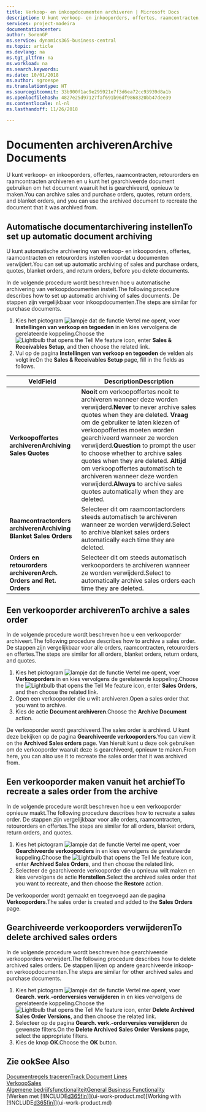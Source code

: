```yaml
---
title: Verkoop- en inkoopdocumenten archiveren | Microsoft Docs
description: U kunt verkoop- en inkooporders, offertes, raamcontracten, retourorders en raamcontracten archiveren en u kunt het gearchiveerde document gebruiken om het document waaruit het is gearchiveerd, opnieuw te maken.
services: project-madeira
documentationcenter: 
author: SorenGP
ms.service: dynamics365-business-central
ms.topic: article
ms.devlang: na
ms.tgt_pltfrm: na
ms.workload: na
ms.search.keywords: 
ms.date: 10/01/2018
ms.author: sgroespe
ms.translationtype: HT
ms.sourcegitcommit: 33b900f1ac9e295921e7f3d6ea72cc93939d8a1b
ms.openlocfilehash: 4827e25d97127faf691b96df9868320bb47dee39
ms.contentlocale: nl-nl
ms.lasthandoff: 11/26/2018

---
```

# <a name="archive-documents"></a><span data-ttu-id="a50a9-103">Documenten archiveren</span><span class="sxs-lookup"><span data-stu-id="a50a9-103">Archive Documents</span></span>
<span data-ttu-id="a50a9-104">U kunt verkoop- en inkooporders, offertes, raamcontracten, retourorders en raamcontracten archiveren en u kunt het gearchiveerde document gebruiken om het document waaruit het is gearchiveerd, opnieuw te maken.</span><span class="sxs-lookup"><span data-stu-id="a50a9-104">You can archive sales and purchase orders, quotes, return orders, and blanket orders, and you can use the archived document to recreate the document that it was archived from.</span></span>

## <a name="to-set-up-automatic-document-archiving"></a><span data-ttu-id="a50a9-105">Automatische documentarchivering instellen</span><span class="sxs-lookup"><span data-stu-id="a50a9-105">To set up automatic document archiving</span></span>  
<span data-ttu-id="a50a9-106">U kunt automatische archivering van verkoop- en inkooporders, offertes, raamcontracten en retourorders instellen voordat u documenten verwijdert.</span><span class="sxs-lookup"><span data-stu-id="a50a9-106">You can set up automatic archiving of sales and purchase orders, quotes, blanket orders, and return orders, before you delete documents.</span></span>

<span data-ttu-id="a50a9-107">In de volgende procedure wordt beschreven hoe u automatische archivering van verkoopdocumenten instelt.</span><span class="sxs-lookup"><span data-stu-id="a50a9-107">The following procedure describes how to set up automatic archiving of sales documents.</span></span> <span data-ttu-id="a50a9-108">De stappen zijn vergelijkbaar voor inkoopdocumenten.</span><span class="sxs-lookup"><span data-stu-id="a50a9-108">The steps are similar for purchase documents.</span></span>
1.  <span data-ttu-id="a50a9-109">Kies het pictogram ![lampje dat de functie Vertel me opent](media/ui-search/search_small.png "Vertel me wat u wilt doen"), voer **Instellingen van verkoop en tegoeden** in en kies vervolgens de gerelateerde koppeling.</span><span class="sxs-lookup"><span data-stu-id="a50a9-109">Choose the ![Lightbulb that opens the Tell Me feature](media/ui-search/search_small.png "Tell me what you want to do") icon, enter **Sales & Receivables Setup**, and then choose the related link.</span></span>
2. <span data-ttu-id="a50a9-110">Vul op de pagina **Instellingen van verkoop en tegoeden** de velden als volgt in:</span><span class="sxs-lookup"><span data-stu-id="a50a9-110">On the **Sales & Receivables Setup** page, fill in the fields as follows.</span></span>

|<span data-ttu-id="a50a9-111">Veld</span><span class="sxs-lookup"><span data-stu-id="a50a9-111">Field</span></span>|<span data-ttu-id="a50a9-112">Description</span><span class="sxs-lookup"><span data-stu-id="a50a9-112">Description</span></span>|
|-----|-----------|
|<span data-ttu-id="a50a9-113">**Verkoopoffertes archiveren**</span><span class="sxs-lookup"><span data-stu-id="a50a9-113">**Archiving Sales Quotes**</span></span>|<span data-ttu-id="a50a9-114">**Nooit** om verkoopoffertes nooit te archiveren wanneer deze worden verwijderd.</span><span class="sxs-lookup"><span data-stu-id="a50a9-114">**Never** to never archive sales quotes when they are deleted.</span></span> <span data-ttu-id="a50a9-115">**Vraag** om de gebruiker te laten kiezen of verkoopoffertes moeten worden gearchiveerd wanneer ze worden verwijderd.</span><span class="sxs-lookup"><span data-stu-id="a50a9-115">**Question** to prompt the user to choose whether to archive sales quotes when they are deleted.</span></span> <span data-ttu-id="a50a9-116">**Altijd** om verkoopoffertes automatisch te archiveren wanneer deze worden verwijderd.</span><span class="sxs-lookup"><span data-stu-id="a50a9-116">**Always** to archive sales quotes automatically when they are deleted.</span></span>|
|<span data-ttu-id="a50a9-117">**Raamcontractorders archiveren**</span><span class="sxs-lookup"><span data-stu-id="a50a9-117">**Archiving Blanket Sales Orders**</span></span>|<span data-ttu-id="a50a9-118">Selecteer dit om raamcontactorders steeds automatisch te archiveren wanneer ze worden verwijderd.</span><span class="sxs-lookup"><span data-stu-id="a50a9-118">Select to archive blanket sales orders automatically each time they are deleted.</span></span>|
|<span data-ttu-id="a50a9-119">**Orders en retourorders archiveren**</span><span class="sxs-lookup"><span data-stu-id="a50a9-119">**Arch. Orders and Ret. Orders**</span></span>|<span data-ttu-id="a50a9-120">Selecteer dit om steeds automatisch verkooporders te archiveren wanneer ze worden verwijderd.</span><span class="sxs-lookup"><span data-stu-id="a50a9-120">Select to automatically archive sales orders each time they are deleted.</span></span>|

## <a name="to-archive-a-sales-order"></a><span data-ttu-id="a50a9-121">Een verkooporder archiveren</span><span class="sxs-lookup"><span data-stu-id="a50a9-121">To archive a sales order</span></span>
<span data-ttu-id="a50a9-122">In de volgende procedure wordt beschreven hoe u een verkooporder archiveert.</span><span class="sxs-lookup"><span data-stu-id="a50a9-122">The following procedure describes how to archive a sales order.</span></span> <span data-ttu-id="a50a9-123">De stappen zijn vergelijkbaar voor alle orders, raamcontracten, retourorders en offertes.</span><span class="sxs-lookup"><span data-stu-id="a50a9-123">The steps are similar for all orders, blanket orders, return orders, and quotes.</span></span>

1.  <span data-ttu-id="a50a9-124">Kies het pictogram ![lampje dat de functie Vertel me opent](media/ui-search/search_small.png "Vertel me wat u wilt doen"), voer **Verkooporders** in en kies vervolgens de gerelateerde koppeling.</span><span class="sxs-lookup"><span data-stu-id="a50a9-124">Choose the ![Lightbulb that opens the Tell Me feature](media/ui-search/search_small.png "Tell me what you want to do") icon, enter **Sales Orders**, and then choose the related link.</span></span>  
2.  <span data-ttu-id="a50a9-125">Open een verkooporder die u wilt archiveren.</span><span class="sxs-lookup"><span data-stu-id="a50a9-125">Open a sales order that you want to archive.</span></span>  
3.  <span data-ttu-id="a50a9-126">Kies de actie **Document archiveren**.</span><span class="sxs-lookup"><span data-stu-id="a50a9-126">Choose the **Archive Document** action.</span></span>

<span data-ttu-id="a50a9-127">De verkooporder wordt gearchiveerd.</span><span class="sxs-lookup"><span data-stu-id="a50a9-127">The sales order is archived.</span></span> <span data-ttu-id="a50a9-128">U kunt deze bekijken op de pagina **Gearchiveerde verkooporders**.</span><span class="sxs-lookup"><span data-stu-id="a50a9-128">You can view it on the **Archived Sales orders** page.</span></span> <span data-ttu-id="a50a9-129">Van hieruit kunt u deze ook gebruiken om de verkooporder waaruit deze is gearchiveerd, opnieuw te maken.</span><span class="sxs-lookup"><span data-stu-id="a50a9-129">From here, you can also use it to recreate the sales order that it was archived from.</span></span>

## <a name="to-recreate-a-sales-order-from-the-archive"></a><span data-ttu-id="a50a9-130">Een verkooporder maken vanuit het archief</span><span class="sxs-lookup"><span data-stu-id="a50a9-130">To recreate a sales order from the archive</span></span>
<span data-ttu-id="a50a9-131">In de volgende procedure wordt beschreven hoe u een verkooporder opnieuw maakt.</span><span class="sxs-lookup"><span data-stu-id="a50a9-131">The following procedure describes how to recreate a sales order.</span></span> <span data-ttu-id="a50a9-132">De stappen zijn vergelijkbaar voor alle orders, raamcontracten, retourorders en offertes.</span><span class="sxs-lookup"><span data-stu-id="a50a9-132">The steps are similar for all orders, blanket orders, return orders, and quotes.</span></span>

1.  <span data-ttu-id="a50a9-133">Kies het pictogram ![lampje dat de functie Vertel me opent](media/ui-search/search_small.png "Vertel me wat u wilt doen"), voer **Gearchiveerde verkooporders** in en kies vervolgens de gerelateerde koppeling.</span><span class="sxs-lookup"><span data-stu-id="a50a9-133">Choose the ![Lightbulb that opens the Tell Me feature](media/ui-search/search_small.png "Tell me what you want to do") icon, enter **Archived Sales Orders**, and then choose the related link.</span></span>
2.  <span data-ttu-id="a50a9-134">Selecteer de gearchiveerde verkooporder die u opnieuw wilt maken en kies vervolgens de actie **Herstellen**.</span><span class="sxs-lookup"><span data-stu-id="a50a9-134">Select the archived sales order that you want to recreate, and then choose the **Restore** action.</span></span>  

<span data-ttu-id="a50a9-135">De verkooporder wordt gemaakt en toegevoegd aan de pagina **Verkooporders**.</span><span class="sxs-lookup"><span data-stu-id="a50a9-135">The sales order is created and added to the **Sales Orders** page.</span></span>

## <a name="to-delete-archived-sales-orders"></a><span data-ttu-id="a50a9-136">Gearchiveerde verkooporders verwijderen</span><span class="sxs-lookup"><span data-stu-id="a50a9-136">To delete archived sales orders</span></span>
<span data-ttu-id="a50a9-137">In de volgende procedure wordt beschreven hoe gearchiveerde verkooporders verwijdert.</span><span class="sxs-lookup"><span data-stu-id="a50a9-137">The following procedure describes how to delete archived sales orders.</span></span> <span data-ttu-id="a50a9-138">De stappen lijken op andere gearchiveerde inkoop- en verkoopdocumenten.</span><span class="sxs-lookup"><span data-stu-id="a50a9-138">The steps are similar for other archived sales and purchase documents.</span></span>

1.  <span data-ttu-id="a50a9-139">Kies het pictogram ![lampje dat de functie Vertel me opent](media/ui-search/search_small.png "Vertel me wat u wilt doen"), voer **Gearch. verk.-orderversies verwijderen** in en kies vervolgens de gerelateerde koppeling.</span><span class="sxs-lookup"><span data-stu-id="a50a9-139">Choose the ![Lightbulb that opens the Tell Me feature](media/ui-search/search_small.png "Tell me what you want to do") icon, enter **Delete Archived Sales Order Versions**, and then choose the related link.</span></span>  
2.  <span data-ttu-id="a50a9-140">Selecteer op de pagina **Gearch. verk.-orderversies verwijderen** de gewenste filters.</span><span class="sxs-lookup"><span data-stu-id="a50a9-140">On the **Delete Archived Sales Order Versions** page, select the appropriate filters.</span></span>  
3.  <span data-ttu-id="a50a9-141">Kies de knop **OK**.</span><span class="sxs-lookup"><span data-stu-id="a50a9-141">Choose the **OK** button.</span></span>

## <a name="see-also"></a><span data-ttu-id="a50a9-142">Zie ook</span><span class="sxs-lookup"><span data-stu-id="a50a9-142">See Also</span></span>
[<span data-ttu-id="a50a9-143">Documentregels traceren</span><span class="sxs-lookup"><span data-stu-id="a50a9-143">Track Document Lines</span></span>](across-how-to-track-document-lines.md)  
[<span data-ttu-id="a50a9-144">Verkoop</span><span class="sxs-lookup"><span data-stu-id="a50a9-144">Sales</span></span>](sales-manage-sales.md)  
[<span data-ttu-id="a50a9-145">Algemene bedrijfsfunctionaliteit</span><span class="sxs-lookup"><span data-stu-id="a50a9-145">General Business Functionality</span></span>](ui-across-business-areas.md)  
<span data-ttu-id="a50a9-146">[Werken met [!INCLUDE[d365fin](includes/d365fin_md.md)]](ui-work-product.md)</span><span class="sxs-lookup"><span data-stu-id="a50a9-146">[Working with [!INCLUDE[d365fin](includes/d365fin_md.md)]](ui-work-product.md)</span></span>

